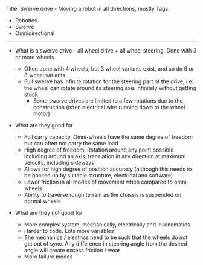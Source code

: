 Title: Swerve drive - Moving a robot in all directions, mostly
Tags:

- Robotics
- Swerve
- Omnidirectional

---

- What is a swerve drive - all wheel drive + all wheel steering. Done with 3 or more wheels
  - Often done with 4 wheels, but 3 wheel variants exist, and so do 6 or 8 wheel variants.
  - Full swerve has infinite rotation for the steering part of the drive, i.e. the wheel can
    rotate around its steering axis infinitely without getting stuck
    - Some swerve drives are limited to a few rotations due to the construction (often electrical
      wire running down to the wheel motor)
- What are they good for
  - Full carry capacity. Omni-wheels have the same degree of freedom but can often not carry the
    same load
  - High degree of freedom. Rotation around any point possible including around an axis,
    translation in any direction at maximum velocity, including sideways
  - Allows for high degree of position accuracy (although this needs to be backed up by
    suitable structure, electrical and software)
  - Lower friction in all modes of movement when compared to omni-wheels
  - Ability to traverse rough terrain as the chassis is suspended on normal wheels

- What are they not good for
  - More complex system, mechanically, electrically and in kinematics
  - Harder to code. Lots more variables
  - The mechanics / electrics need to be such that the wheels do not get out of
    sync. Any difference in steering angle from the desired angle will create
    excess friction / wear
  - More failure modes